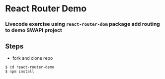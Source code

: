 # React Router Demo

### Livecode exercise using `react-router-dom` package add routing to demo SWAPI project

Steps
---
- fork and clone repo 

```shell
$ cd react-router-demo
$ npm install
```
